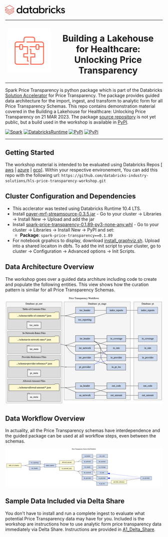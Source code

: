 <img src="./img/databricks.png" alt="databricks_icon" height="30">
<table style="border:0px solid white; width:100%;">
    <tr>
        <td><img src="./img/icon-orange-healthcare_0.svg" alt="hc_icon" ></td>
        <td align="center"><H1>Building a Lakehouse for Healthcare: </br>Unlocking Price Transparency</Hi></td>
    </tr>
</table>

Spark Price Transparency is python package which is part of the Databricks [Solution Accelerator](https://www.databricks.com/solutions/accelerators/price-transparency-data) for Price Transparency. The package provides guided data architecture for the import, ingest, and transform to analytic form for all Price Transparency Schemas. This repo contains demonstration material covered in the Building a Lakehouse for Healthcare: Unlocking Price Transparency on 21 MAR 2023. The package [source repository](https://github.com/databricks/hls-price-transparency) is not yet public, but a build used in the workshop is available in [PyPI](https://pypi.org/project/spark-price-transparency/).

[![Spark](https://img.shields.io/badge/Spark-3.2.1-orange)](https://docs.databricks.com/release-notes/runtime/releases.html)
[![DatabricksRuntime](https://img.shields.io/badge/Databricks%20Runtime-10.4%20LTS-orange)](https://docs.databricks.com/release-notes/runtime/releases.html)
[![PyPi](https://img.shields.io/pypi/v/spark-price-transparency)](https://pypi.org/project/spark-price-transparency)
[![PyPi](https://img.shields.io/pypi/wheel/spark-price-transparency)](https://pypi.org/project/spark-price-transparency)

---

## Getting Started
   The workshop material is intended to be evaluated using Databricks Repos \[ [aws](https://docs.databricks.com/repos/index.html) \| [azure](https://learn.microsoft.com/en-us/azure/databricks/repos/) \| [gcp](https://docs.gcp.databricks.com/repos/index.html)\]. Within your respective environement, You can add this repo with the following url: `https://github.com/databricks-industry-solutions/hls-price-transparency-workshop.git`

## Cluster Configuration and Dependencies
   
 * This acclerator was tested using Databricks Runtime 10.4 LTS.
 * Install [payer-mrf-streamsource-0.3.5.jar](https://github.com/databricks-industry-solutions/hls-price-transparency-workshop/releases/tag/0.3.5v) - Go to your cluster -> Libraries -> Install New -> Upload and add the jar
 * Install [spark-price-transparency-0.1.89-py3-none-any.whl](https://pypi.org/project/spark-price-transparency/0.1.89/) - Go to your cluster -> Libraries -> Install New -> PyPI and set:
    * **Package**: `spark-price-transparency==0.1.89`
 * For notebook grpahics to display, download [install_graphviz.sh](https://github.com/databricks-industry-solutions/hls-price-transparency-workshop/blob/main/init_scripts/install_graphviz.sh). Upload into a shared locaiton in dbfs. To add the init script to your cluster, go to cluster -> Configuration -> Advanced options -> Init Scripts.

## Data Architecture Overview
 
 The workshop goes over a guided data architure including code to create and populate the following entities. This view shows how the curation pattern is similar for all Price Transparency Schemas.
 
 ![pt_curation](./img/pt_curation.png)
 
## Data Workflow Overview

 In actuality, all the Price Transparency schemas have interdependence and the guided package can be used at all workflow steps, even between the schemas.
 
 ![pt_workflow](./img/pt_workflow.png)

## Sample Data Included via Delta Share

 You don't have to install and run a complete ingest to evaluate what potential Price Transparency data may have for you. Included is the workshop are instructions how to use analytic form price transparency data immediately via Delta Share. Instructions are provided in [A1_Delta_Share](https://github.com/databricks-industry-solutions/hls-price-transparency-workshop/blob/main/notebooks/A1_Delta_Share.py).


